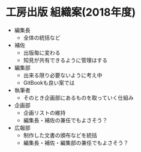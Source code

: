 # 工房出版 組織案(2018年度)

- 編集長
    - 全体の統括など
- 補佐
    - 出版毎に変わる
    - 知見が共有できるように管理はする
- 編集部
    - 出来る限り必要ないように考え中
    - GitBookも良い案では
- 執筆者
    - そのとき企画部にあるものを取っていく仕組み
- 企画部
    - 企画リストの維持
    - 編集長・補佐の兼任でもよさそう？
- 広報部
    - 制作した文書の頒布などを統括
    - 編集長・補佐・編集部の兼任でもよさそう？
